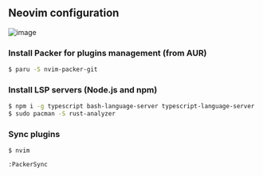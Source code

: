 ## Neovim configuration
![image](https://user-images.githubusercontent.com/43048524/153890880-33c3b701-93b2-49de-95b6-f8816617f86b.png)


### Install Packer for plugins management (from AUR)
```sh
$ paru -S nvim-packer-git
```

### Install LSP servers (Node.js and npm)
```sh
$ npm i -g typescript bash-language-server typescript-language-server
$ sudo pacman -S rust-analyzer
```

### Sync plugins
```
$ nvim

:PackerSync
```

